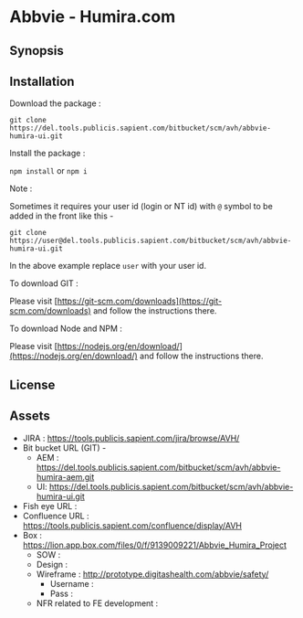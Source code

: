 # Abbvie - Humira.com #

## Synopsis ##

<TODO>

## Installation ##

Download the package :

`git clone https://del.tools.publicis.sapient.com/bitbucket/scm/avh/abbvie-humira-ui.git`

Install the package :

`npm install` or `npm i`

Note :

Sometimes it requires your user id (login or NT id) with `@` symbol to be added in the front like this -

`git clone https://user@del.tools.publicis.sapient.com/bitbucket/scm/avh/abbvie-humira-ui.git`

In the above example replace `user` with your user id.

To download GIT :

Please visit [https://git-scm.com/downloads](https://git-scm.com/downloads)
and follow the instructions there.

To download Node and NPM :

Please visit [https://nodejs.org/en/download/](https://nodejs.org/en/download/)
and follow the instructions there.

## License ##

<TODO>

## Assets ##
  * JIRA : https://tools.publicis.sapient.com/jira/browse/AVH/
  * Bit bucket URL (GIT) -
    * AEM :  https://del.tools.publicis.sapient.com/bitbucket/scm/avh/abbvie-humira-aem.git
    * UI: https://del.tools.publicis.sapient.com/bitbucket/scm/avh/abbvie-humira-ui.git
  * Fish eye URL :
  * Confluence URL : https://tools.publicis.sapient.com/confluence/display/AVH
  * Box : https://lion.app.box.com/files/0/f/9139009221/Abbvie_Humira_Project
    * SOW :
    * Design :
    * Wireframe : http://prototype.digitashealth.com/abbvie/safety/
      * Username :
      * Pass :
    * NFR related to FE development :
